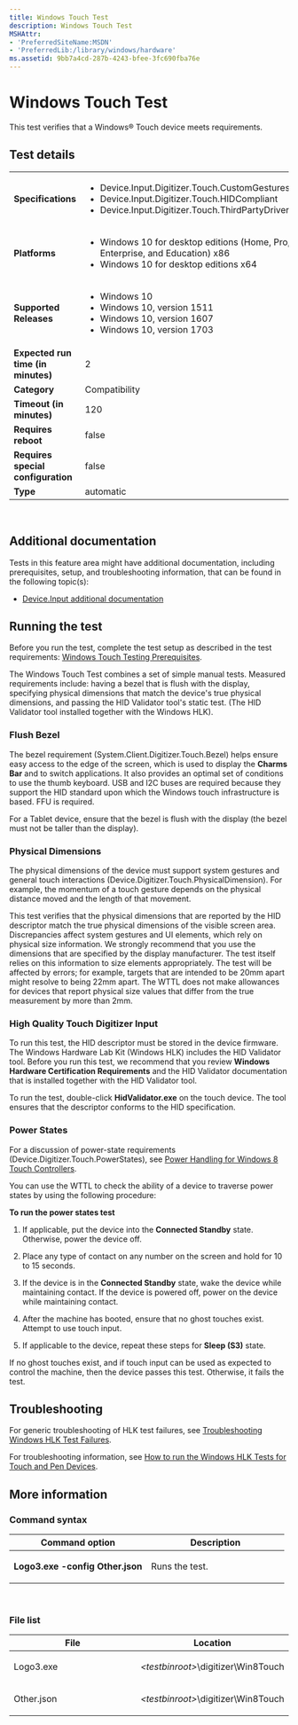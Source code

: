 ```yaml
---
title: Windows Touch Test
description: Windows Touch Test
MSHAttr:
- 'PreferredSiteName:MSDN'
- 'PreferredLib:/library/windows/hardware'
ms.assetid: 9bb7a4cd-287b-4243-bfee-3fc690fba76e
---
```


# <span id="p_hlk_test.9b1ece24-41b5-4acf-be7d-ca88a3dc3c61"></span>Windows Touch Test


This test verifies that a Windows® Touch device meets requirements.

## <span id="Test_details"></span><span id="test_details"></span><span id="TEST_DETAILS"></span>Test details


<table>
<colgroup>
<col width="50%" />
<col width="50%" />
</colgroup>
<tbody>
<tr class="odd">
<td><strong>Specifications</strong></td>
<td><ul>
<li>Device.Input.Digitizer.Touch.CustomGestures</li>
<li>Device.Input.Digitizer.Touch.HIDCompliant</li>
<li>Device.Input.Digitizer.Touch.ThirdPartyDrivers</li>
</ul></td>
</tr>
<tr class="even">
<td><strong>Platforms</strong></td>
<td><ul>
<li>Windows 10 for desktop editions (Home, Pro, Enterprise, and Education) x86</li>
<li>Windows 10 for desktop editions x64</li>
</ul></td>
</tr>
<tr class="odd">
<td><strong>Supported Releases</strong></td>
<td><ul>
<li>Windows 10</li>
<li>Windows 10, version 1511</li>
<li>Windows 10, version 1607</li>
<li>Windows 10, version 1703</li>
</ul></td>
</tr>
<tr class="even">
<td><strong>Expected run time (in minutes)</strong></td>
<td>2</td>
</tr>
<tr class="odd">
<td><strong>Category</strong></td>
<td>Compatibility</td>
</tr>
<tr class="even">
<td><strong>Timeout (in minutes)</strong></td>
<td>120</td>
</tr>
<tr class="odd">
<td><strong>Requires reboot</strong></td>
<td>false</td>
</tr>
<tr class="even">
<td><strong>Requires special configuration</strong></td>
<td>false</td>
</tr>
<tr class="odd">
<td><strong>Type</strong></td>
<td>automatic</td>
</tr>
</tbody>
</table>

 

## <span id="Additional_documentation"></span><span id="additional_documentation"></span><span id="ADDITIONAL_DOCUMENTATION"></span>Additional documentation


Tests in this feature area might have additional documentation, including prerequisites, setup, and troubleshooting information, that can be found in the following topic(s):

-   [Device.Input additional documentation](device-input-additional-documentation.md)

## <span id="Running_the_test"></span><span id="running_the_test"></span><span id="RUNNING_THE_TEST"></span>Running the test


Before you run the test, complete the test setup as described in the test requirements: [Windows Touch Testing Prerequisites](windows-touch-testing-prerequisites.md).

The Windows Touch Test combines a set of simple manual tests. Measured requirements include: having a bezel that is flush with the display, specifying physical dimensions that match the device's true physical dimensions, and passing the HID Validator tool's static test. (The HID Validator tool installed together with the Windows HLK).

### <span id="Flush_Bezel"></span><span id="flush_bezel"></span><span id="FLUSH_BEZEL"></span>Flush Bezel

The bezel requirement (System.Client.Digitizer.Touch.Bezel) helps ensure easy access to the edge of the screen, which is used to display the **Charms Bar** and to switch applications. It also provides an optimal set of conditions to use the thumb keyboard. USB and I2C buses are required because they support the HID standard upon which the Windows touch infrastructure is based. FFU is required.

For a Tablet device, ensure that the bezel is flush with the display (the bezel must not be taller than the display).

### <span id="Physical_Dimensions"></span><span id="physical_dimensions"></span><span id="PHYSICAL_DIMENSIONS"></span>Physical Dimensions

The physical dimensions of the device must support system gestures and general touch interactions (Device.Digitizer.Touch.PhysicalDimension). For example, the momentum of a touch gesture depends on the physical distance moved and the length of that movement.

This test verifies that the physical dimensions that are reported by the HID descriptor match the true physical dimensions of the visible screen area. Discrepancies affect system gestures and UI elements, which rely on physical size information. We strongly recommend that you use the dimensions that are specified by the display manufacturer. The test itself relies on this information to size elements appropriately. The test will be affected by errors; for example, targets that are intended to be 20mm apart might resolve to being 22mm apart. The WTTL does not make allowances for devices that report physical size values that differ from the true measurement by more than 2mm.

### <span id="High_Quality_Touch_Digitizer_Input"></span><span id="high_quality_touch_digitizer_input"></span><span id="HIGH_QUALITY_TOUCH_DIGITIZER_INPUT"></span>High Quality Touch Digitizer Input

To run this test, the HID descriptor must be stored in the device firmware. The Windows Hardware Lab Kit (Windows HLK) includes the HID Validator tool. Before you run this test, we recommend that you review **Windows Hardware Certification Requirements** and the HID Validator documentation that is installed together with the HID Validator tool.

To run the test, double-click **HidValidator.exe** on the touch device. The tool ensures that the descriptor conforms to the HID specification.

### <span id="Power_States"></span><span id="power_states"></span><span id="POWER_STATES"></span>Power States

For a discussion of power-state requirements (Device.Digitizer.Touch.PowerStates), see [Power Handling for Windows 8 Touch Controllers](http://go.microsoft.com/fwlink/?LinkID=287026).

You can use the WTTL to check the ability of a device to traverse power states by using the following procedure:

**To run the power states test**

1.  If applicable, put the device into the **Connected Standby** state. Otherwise, power the device off.

2.  Place any type of contact on any number on the screen and hold for 10 to 15 seconds.

3.  If the device is in the **Connected Standby** state, wake the device while maintaining contact. If the device is powered off, power on the device while maintaining contact.

4.  After the machine has booted, ensure that no ghost touches exist. Attempt to use touch input.

5.  If applicable to the device, repeat these steps for **Sleep (S3)** state.

If no ghost touches exist, and if touch input can be used as expected to control the machine, then the device passes this test. Otherwise, it fails the test.

## <span id="Troubleshooting"></span><span id="troubleshooting"></span><span id="TROUBLESHOOTING"></span>Troubleshooting


For generic troubleshooting of HLK test failures, see [Troubleshooting Windows HLK Test Failures](..\user\troubleshooting-windows-hlk-test-failures.md).

For troubleshooting information, see [How to run the Windows HLK Tests for Touch and Pen Devices](how-to-run-the-windows-hck-tests-for-touch-and-pen-devices.md#hiderrors).

## <span id="More_information"></span><span id="more_information"></span><span id="MORE_INFORMATION"></span>More information


### <span id="Command_syntax"></span><span id="command_syntax"></span><span id="COMMAND_SYNTAX"></span>Command syntax

<table>
<colgroup>
<col width="50%" />
<col width="50%" />
</colgroup>
<thead>
<tr class="header">
<th>Command option</th>
<th>Description</th>
</tr>
</thead>
<tbody>
<tr class="odd">
<td><p><strong>Logo3.exe -config Other.json</strong></p></td>
<td><p>Runs the test.</p></td>
</tr>
</tbody>
</table>

 

### <span id="File_list"></span><span id="file_list"></span><span id="FILE_LIST"></span>File list

<table>
<colgroup>
<col width="50%" />
<col width="50%" />
</colgroup>
<thead>
<tr class="header">
<th>File</th>
<th>Location</th>
</tr>
</thead>
<tbody>
<tr class="odd">
<td><p>Logo3.exe</p></td>
<td><p><em>&lt;testbinroot&gt;</em>\digitizer\Win8Touch</p></td>
</tr>
<tr class="even">
<td><p>Other.json</p></td>
<td><p><em>&lt;testbinroot&gt;</em>\digitizer\Win8Touch</p></td>
</tr>
</tbody>
</table>

 

 

 






